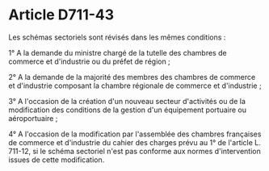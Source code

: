 # Article D711-43

Les schémas sectoriels sont révisés dans les mêmes conditions :

1° A la demande du ministre chargé de la tutelle des chambres de commerce et d'industrie ou du préfet de région ;

2° A la demande de la majorité des membres des chambres de commerce et d'industrie composant la chambre régionale de commerce et d'industrie ;

3° A l'occasion de la création d'un nouveau secteur d'activités ou de la modification des conditions de la gestion d'un équipement portuaire ou aéroportuaire ;

4° A l'occasion de la modification par l'assemblée des chambres françaises de commerce et d'industrie du cahier des charges prévu au 1° de l'article L. 711-12, si le schéma sectoriel n'est pas conforme aux normes d'intervention issues de cette modification.
